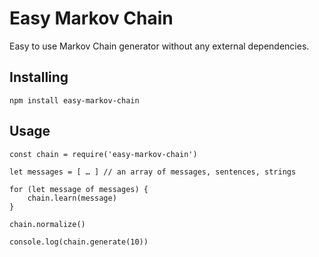 # Easy Markov Chain

Easy to use Markov Chain generator without any external dependencies.

## Installing


```
npm install easy-markov-chain
```

## Usage

```javscript
const chain = require('easy-markov-chain')

let messages = [ … ] // an array of messages, sentences, strings

for (let message of messages) {
    chain.learn(message)
}

chain.normalize()

console.log(chain.generate(10))
```

